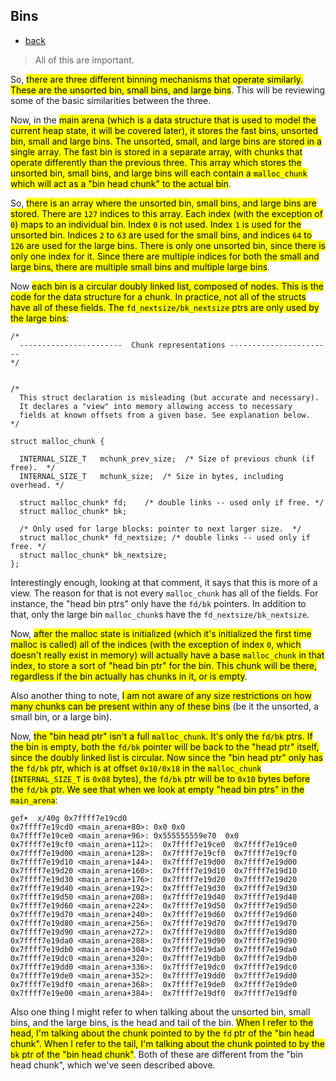 ## Bins

- [back](readme.md)

> All of this are important.

So, <mark>there are three different binning mechanisms that operate similarly. These are the unsorted bin, small bins, and large bins</mark>. This will be reviewing some of the basic similarities between the three.

Now, in the <mark>main arena (which is a data structure that is used to model the current heap state, it will be covered later), it stores the fast bins, unsorted bin, small and large bins. The unsorted, small, and large bins are stored in a single array. The fast bin is stored in a separate array, with chunks that operate differently than the previous three. This array which stores the unsorted bin, small bins, and large bins will each contain a `malloc_chunk` which will act as a "bin head chunk" to the actual bin</mark>.

So, <mark>there is an array where the unsorted bin, small bins, and large bins are stored. There are `127` indices to this array. Each index (with the exception of `0`) maps to an individual bin. Index `0` is not used. Index `1` is used for the unsorted bin. Indices `2` to `63` are used for the small bins, and indices `64` to `126` are used for the large bins. There is only one unsorted bin, since there is only one index for it. Since there are multiple indices for both the small and large bins, there are multiple small bins and multiple large bins</mark>.

Now <mark>each bin is a circular doubly linked list, composed of nodes. This is the code for the data structure for a chunk. In practice, not all of the structs have all of these fields. The `fd_nextsize/bk_nextsize` ptrs are only used by the large bins</mark>:

```
/*
  -----------------------  Chunk representations -----------------------
*/


/*
  This struct declaration is misleading (but accurate and necessary).
  It declares a "view" into memory allowing access to necessary
  fields at known offsets from a given base. See explanation below.
*/

struct malloc_chunk {

  INTERNAL_SIZE_T   mchunk_prev_size;  /* Size of previous chunk (if free).  */
  INTERNAL_SIZE_T   mchunk_size;  /* Size in bytes, including overhead. */

  struct malloc_chunk* fd;    /* double links -- used only if free. */
  struct malloc_chunk* bk;

  /* Only used for large blocks: pointer to next larger size.  */
  struct malloc_chunk* fd_nextsize; /* double links -- used only if free. */
  struct malloc_chunk* bk_nextsize;
};
```

Interestingly enough, looking at that comment, it says that this is more of a view. The reason for that is not every `malloc_chunk` has all of the fields. For instance, the "head bin ptrs" only have the `fd/bk` pointers. In addition to that, only the large bin `malloc_chunk`s have the `fd_nextsize/bk_nextsize`.

Now, <mark>after the malloc state is initialized (which it's initialized the first time malloc is called) all of the indices (with the exception of index `0`, which doesn't really exist in memory) will actually have a base `malloc_chunk` in that index, to store a sort of "head bin ptr" for the bin. This chunk will be there, regardless if the bin actually has chunks in it, or is empty</mark>.

Also another thing to note, <mark>I am not aware of any size restrictions on how many chunks can be present within any of these bins</mark> (be it the unsorted, a small bin, or a large bin).

Now, <mark>the "bin head ptr" isn't a full `malloc_chunk`. It's only the `fd/bk` ptrs. If the bin is empty, both the `fd/bk` pointer will be back to the "head ptr" itself, since the doubly linked list is circular. Now since the "bin head ptr" only has the `fd/bk` ptr, which is at offset `0x10/0x18` in the `malloc_chunk` (`INTERNAL_SIZE_T` is `0x08` bytes), the `fd/bk` ptr will be to `0x10` bytes before the `fd/bk` ptr. We see that when we look at empty "head bin ptrs" in the `main_arena`</mark>:

```
gef➤  x/40g 0x7ffff7e19cd0
0x7ffff7e19cd0 <main_arena+80>: 0x0 0x0
0x7ffff7e19ce0 <main_arena+96>: 0x555555559e70  0x0
0x7ffff7e19cf0 <main_arena+112>:  0x7ffff7e19ce0  0x7ffff7e19ce0
0x7ffff7e19d00 <main_arena+128>:  0x7ffff7e19cf0  0x7ffff7e19cf0
0x7ffff7e19d10 <main_arena+144>:  0x7ffff7e19d00  0x7ffff7e19d00
0x7ffff7e19d20 <main_arena+160>:  0x7ffff7e19d10  0x7ffff7e19d10
0x7ffff7e19d30 <main_arena+176>:  0x7ffff7e19d20  0x7ffff7e19d20
0x7ffff7e19d40 <main_arena+192>:  0x7ffff7e19d30  0x7ffff7e19d30
0x7ffff7e19d50 <main_arena+208>:  0x7ffff7e19d40  0x7ffff7e19d40
0x7ffff7e19d60 <main_arena+224>:  0x7ffff7e19d50  0x7ffff7e19d50
0x7ffff7e19d70 <main_arena+240>:  0x7ffff7e19d60  0x7ffff7e19d60
0x7ffff7e19d80 <main_arena+256>:  0x7ffff7e19d70  0x7ffff7e19d70
0x7ffff7e19d90 <main_arena+272>:  0x7ffff7e19d80  0x7ffff7e19d80
0x7ffff7e19da0 <main_arena+288>:  0x7ffff7e19d90  0x7ffff7e19d90
0x7ffff7e19db0 <main_arena+304>:  0x7ffff7e19da0  0x7ffff7e19da0
0x7ffff7e19dc0 <main_arena+320>:  0x7ffff7e19db0  0x7ffff7e19db0
0x7ffff7e19dd0 <main_arena+336>:  0x7ffff7e19dc0  0x7ffff7e19dc0
0x7ffff7e19de0 <main_arena+352>:  0x7ffff7e19dd0  0x7ffff7e19dd0
0x7ffff7e19df0 <main_arena+368>:  0x7ffff7e19de0  0x7ffff7e19de0
0x7ffff7e19e00 <main_arena+384>:  0x7ffff7e19df0  0x7ffff7e19df0
```

Also one thing I might refer to when talking about the unsorted bin, small bins, and the large bins, is the head and tail of the bin. <mark>When I refer to the head, I'm talking about the chunk pointed to by the `fd` ptr of the "bin head chunk". When I refer to the tail, I'm talking about the chunk pointed to by the `bk` ptr of the "bin head chunk"</mark>. Both of these are different from the "bin head chunk", which we've seen described above.



